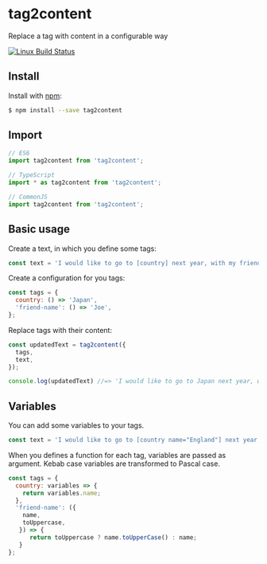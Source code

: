 # tag2content
Replace a tag with content in a configurable way

[![Linux Build Status](https://travis-ci.com/thibaultboursier/tag2content.svg?branch=master)](https://travis-ci.com/thibaultboursier/tag2content)

## Install

Install with [npm](https://www.npmjs.com/):

```sh
$ npm install --save tag2content
```

## Import

```js
// ES6
import tag2content from 'tag2content';

// TypeScript
import * as tag2content from 'tag2content';

// CommonJS
import tag2content from 'tag2content';
```

## Basic usage

Create a text, in which you define some tags:

```js
const text = 'I would like to go to [country] next year, with my friend [friend-name].';
```

Create a configuration for you tags:

```js
const tags = {
  country: () => 'Japan',
  'friend-name': () => 'Joe',
};
```

Replace tags with their content:

```js
const updatedText = tag2content({
  tags,
  text,
});

console.log(updatedText) //=> 'I would like to go to Japan next year, with my friend Joe.';
```

## Variables

You can add some variables to your tags.

```js
const text = 'I would like to go to [country name="England"] next year, with my friend [friend-name name="Lucy" to-uppercase="true"].';
```

When you defines a function for each tag, variables are passed as argument. Kebab case variables are transformed to Pascal case.

```js
const tags = {
  country: variables => {
    return variables.name;
  },
  'friend-name': ({
    name,
    toUppercase,
   }) => {
      return toUppercase ? name.toUpperCase() : name;
   }
};
```
